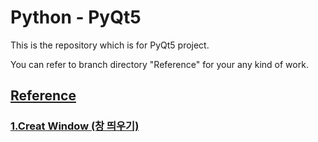 # Python - PyQt5

This is the repository which is for PyQt5 project.

You can refer to branch directory "Reference" for your any kind of work.

## [Reference](https://github.com/naddongddong/Python-PyQt5/tree/main/Reference)

### [1.Creat Window (창 띄우기)](https://github.com/naddongddong/Python-PyQt5/tree/main/Reference/01.Create%20Window)
